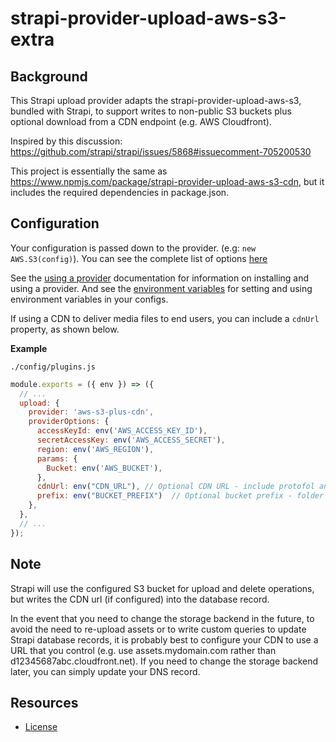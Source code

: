 # strapi-provider-upload-aws-s3-extra

## Background

This Strapi upload provider adapts the strapi-provider-upload-aws-s3, bundled with Strapi, to support writes to non-public S3 buckets plus optional download from a CDN endpoint (e.g. AWS Cloudfront).

Inspired by this discussion: https://github.com/strapi/strapi/issues/5868#issuecomment-705200530

This project is essentially the same as https://www.npmjs.com/package/strapi-provider-upload-aws-s3-cdn, but it includes the required dependencies in package.json.
## Configuration

Your configuration is passed down to the provider. (e.g: `new AWS.S3(config)`). You can see the complete list of options [here](https://docs.aws.amazon.com/AWSJavaScriptSDK/latest/AWS/S3.html#constructor-property)

See the [using a provider](https://strapi.io/documentation/developer-docs/latest/development/plugins/upload.html#using-a-provider) documentation for information on installing and using a provider. And see the [environment variables](https://strapi.io/documentation/developer-docs/latest/setup-deployment-guides/configurations.html#environment-variables) for setting and using environment variables in your configs.

If using a CDN to deliver media files to end users, you can include a `cdnUrl` property, as shown below.

**Example**

`./config/plugins.js`

```js
module.exports = ({ env }) => ({
  // ...
  upload: {
    provider: 'aws-s3-plus-cdn',
    providerOptions: {
      accessKeyId: env('AWS_ACCESS_KEY_ID'),
      secretAccessKey: env('AWS_ACCESS_SECRET'),
      region: env('AWS_REGION'),
      params: {
        Bucket: env('AWS_BUCKET'),
      },
      cdnUrl: env("CDN_URL"), // Optional CDN URL - include protofol and trailing forward slash, e.g. 'https://assets.example.com/'
      prefix: env("BUCKET_PREFIX")  // Optional bucket prefix - folder where images contain
    },
  },
  // ...
});
```
## Note

Strapi will use the configured S3 bucket for upload and delete operations, but writes the CDN url (if configured) into the database record.

In the event that you need to change the storage backend in the future, to avoid the need to re-upload assets or to write custom queries to update Strapi database records, it is probably best to configure your CDN to use a URL that you control (e.g. use assets.mydomain.com rather than d12345687abc.cloudfront.net). If you need to change the storage backend later, you can simply update your DNS record.
## Resources

- [License](LICENSE)
